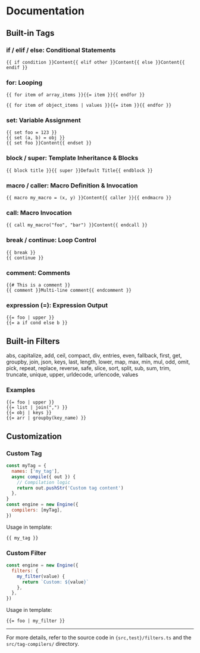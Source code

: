 # Documentation

## Built-in Tags

### **if / elif / else**: Conditional Statements

```janja
{{ if condition }}Content{{ elif other }}Content{{ else }}Content{{ endif }}
```

### **for**: Looping

```janja
{{ for item of array_items }}{{= item }}{{ endfor }}
```

```janja
{{ for item of object_items | values }}{{= item }}{{ endfor }}
```

### **set**: Variable Assignment

```janja
{{ set foo = 123 }}
{{ set (a, b) = obj }}
{{ set foo }}Content{{ endset }}
```

### **block / super**: Template Inheritance & Blocks

```janja
{{ block title }}{{ super }}Default Title{{ endblock }}
```

### **macro / caller**: Macro Definition & Invocation

```janja
{{ macro my_macro = (x, y) }}Content{{ caller }}{{ endmacro }}
```

### **call**: Macro Invocation

```janja
{{ call my_macro("foo", "bar") }}Content{{ endcall }}
```

### **break / continue**: Loop Control

```janja
{{ break }}
{{ continue }}
```

### **comment**: Comments

```janja
{{# This is a comment }}
{{ comment }}Multi-line comment{{ endcomment }}
```

### **expression (=)**: Expression Output

```janja
{{= foo | upper }}
{{= a if cond else b }}
```

## Built-in Filters

abs, capitalize, add, ceil, compact, div, entries, even, fallback, first, get, groupby, join, json, keys, last, length, lower, map, max, min, mul, odd, omit, pick, repeat, replace, reverse, safe, slice, sort, split, sub, sum, trim, truncate, unique, upper, urldecode, urlencode, values

### Examples

```janja
{{= foo | upper }}
{{= list | join(",") }}
{{= obj | keys }}
{{= arr | groupby(key_name) }}
```

## Customization

### Custom Tag

```javascript
const myTag = {
  names: ['my_tag'],
  async compile({ out }) {
    // Compilation logic
    return out.pushStr('Custom tag content')
  },
}
const engine = new Engine({
  compilers: [myTag],
})
```

Usage in template:

```janja
{{ my_tag }}
```

### Custom Filter

```javascript
const engine = new Engine({
  filters: {
    my_filter(value) {
      return `Custom: ${value}`
    },
  },
})
```

Usage in template:

```janja
{{= foo | my_filter }}
```

---

For more details, refer to the source code in `{src,test}/filters.ts` and the `src/tag-compilers/` directory.
